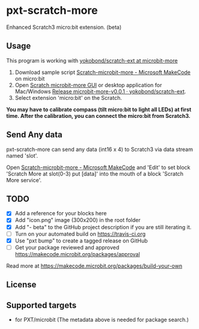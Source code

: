 # pxt-scratch-more

Enhanced Scratch3 micro:bit extension. (beta)
 
## Usage

This program is working with [yokobond/scratch-ext at microbit-more](https://github.com/yokobond/scratch-ext/tree/microbit-more)

1. Download sample script [Scratch-microbit-more - Microsoft MakeCode](https://makecode.microbit.org/_e4tW2qeoYTew) on micro:bit
2. Open [Scratch microbit-more GUI](https://yokobond.github.io/scratch-ext/microbit-more/) or desktop application for Mac/Windows [Release microbit-more-v0.0.1 · yokobond/scratch-ext](https://github.com/yokobond/scratch-ext/releases/tag/microbit-more-v0.0.1). 
3. Select extension 'micro:bit' on the Scratch.

**You may have to calibrate compass (tilt micro:bit to light all LEDs) at first time. After the calibration, you can connect the micro:bit from Scratch3.**

## Send Any data

pxt-scratch-more can send any data (int16 x 4) to Scratch3 via data stream named 'slot'. 

Open  [Scratch-microbit-more - Microsoft MakeCode](https://makecode.microbit.org/_e4tW2qeoYTew) and 'Edit' to set block 'Scratch More at slot(0-3) put [data]' into the mouth of a block 'Scratch More service'.



## TODO

- [x] Add a reference for your blocks here
- [x] Add "icon.png" image (300x200) in the root folder
- [x] Add "- beta" to the GitHub project description if you are still iterating it.
- [ ] Turn on your automated build on https://travis-ci.org
- [x] Use "pxt bump" to create a tagged release on GitHub
- [ ] Get your package reviewed and approved https://makecode.microbit.org/packages/approval

Read more at https://makecode.microbit.org/packages/build-your-own

## License



## Supported targets

* for PXT/microbit
(The metadata above is needed for package search.)

